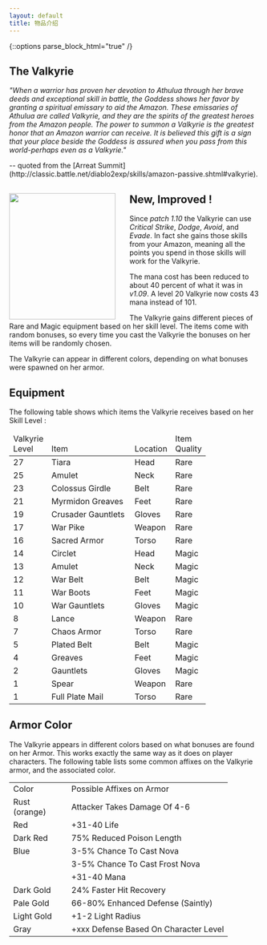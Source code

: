 ```yaml
---
layout: default
title: 物品介绍
---
```


{::options parse_block_html="true" /}

<section>

## The Valkyrie

<cite>
  "When a warrior has proven her devotion to Athulua through her brave deeds and exceptional 
  skill in battle, the Goddess shows her favor by granting a spiritual emissary to aid the Amazon.
  These emissaries of Athulua are called Valkyrie, and they are the spirits of the greatest heroes
  from the Amazon people. The power to summon a Valkyrie is the greatest honor that an Amazon
  warrior can receive. It is believed this gift is a sign that your place beside the Goddess
  is assured when you pass from this world-perhaps even as a Valkyrie."
</cite>
<p>-- quoted from the [Arreat Summit](http://classic.battle.net/diablo2exp/skills/amazon-passive.shtml#valkyrie).</p>
</section>

<section>

<img src="{{ site.baseurl }}/img/valkyrie-1.jpg" width="212" height="252" border="0" align="left" alt="" style="margin-right:2em">

## New, Improved !

Since <em class="v">patch 1.10</em> the Valkyrie can use *Critical Strike*, *Dodge*, *Avoid*, and *Evade*. In fact she gains those
skills from your Amazon, meaning all the points you spend in those skills will work for the Valkyrie.

The mana cost has been reduced to about 40 percent of what it was in <em class="v">v1.09</em>. A level 20 Valkyrie now costs 43 mana instead of 101.

The Valkyrie gains different pieces of <span class="rare">Rare</span> and <span class="magic">Magic</span> equipment based on her skill level.
The items come with random bonuses, so every time you cast the Valkyrie the bonuses on her items will be randomly chosen.

The Valkyrie can appear in different colors, depending on what bonuses were spawned on her armor.

<div class="clear"></div>
</section>


<div class="col col-50 col-left">

## Equipment

The following table shows which items the Valkyrie receives based on her Skill Level :

<table class="tr-Table">
<colgroup>
	<col align="middle">
	<col align="left">
	<col align="left">
	<col align="middle">
</colgroup>
<thead>
<tr class="head">
<TD width="40">Valkyrie<br>Level</TD>
<TD width="150" valign="bottom">Item</TD>
<TD valign="bottom">Location</TD>
<TD width="50">Item<br>Quality</TD>
</tr>
</thead>
<TR>
<TD>27</TD>
<TD>Tiara</TD>
<TD>Head</TD>
<td class="rare">Rare</TD>
</TR>
<TR>
<TD>25</TD>
<TD>Amulet</TD>
<TD>Neck</TD>
<td class="rare">Rare</TD>
</TR>
<TR>
<TD>23</TD>
<TD>Colossus Girdle</TD>
<TD>Belt</TD>
<td class="rare">Rare</TD>
</TR>
<TR>
<TD>21</TD>
<TD>Myrmidon Greaves</TD>
<TD>Feet</TD>
<td class="rare">Rare</TD>
</TR>
<TR>
<TD>19</TD>
<TD>Crusader Gauntlets</TD>
<TD>Gloves</TD>
<td class="rare">Rare</TD>
</TR>
<TR>
<TD>17</TD>
<TD>War Pike</TD>
<TD>Weapon</TD>
<td class="rare">Rare</TD>
</TR>
<TR>
<TD>16</TD>
<TD>Sacred Armor</TD>
<TD>Torso</TD>
<td class="rare">Rare</TD>
</TR>
<TR>
<TD>14</TD>
<TD>Circlet</TD>
<TD>Head</TD>
<td class="magic">Magic</TD>
</TR>
<TR>
<TD>13</TD>
<TD>Amulet</TD>
<TD>Neck</TD>
<td class="magic">Magic</TD>
</TR>
<TR>
<TD>12</TD>
<TD>War Belt</TD>
<TD>Belt</TD>
<td class="magic">Magic</TD>
</TR>
<TR>
<TD>11</TD>
<TD>War Boots</TD>
<TD>Feet</TD>
<td class="magic">Magic</TD>
</TR>
<TR>
<TD>10</TD>
<TD>War Gauntlets</TD>
<TD>Gloves</TD>
<td class="magic">Magic</TD>
</TR>
<TR>
<TD>8</TD>
<TD>Lance</TD>
<TD>Weapon</TD>
<td class="rare">Rare</TD>
</TR>
<TR>
<TD>7</TD>
<TD>Chaos Armor</TD>
<TD>Torso</TD>
<td class="rare">Rare</TD>
</TR>
<TR>
<TD>5</TD>
<TD>Plated Belt</TD>
<TD>Belt</TD>
<td class="magic">Magic</TD>
</TR>
<TR>
<TD>4</TD>
<TD>Greaves</TD>
<TD>Feet</TD>
<td class="magic">Magic</TD>
</TR>
<TR>
<TD>2</TD>
<TD>Gauntlets</TD>
<TD>Gloves</TD>
<td class="magic">Magic</TD>
</TR>
<TR>
<TD>1</TD>
<TD>Spear</TD>
<TD>Weapon</TD>
<td class="rare">Rare</TD>
</TR>
<TR>
<TD>1</TD>
<TD>Full Plate Mail</TD>
<TD>Torso</TD>
<td class="rare">Rare</TD>
</TR>
</TABLE>

</div>

<div class="col col-50">

## Armor Color

The Valkyrie appears in different colors based on what bonuses are found on her Armor.
This works exactly the same way as it does on player characters. The following table
lists some common affixes on the Valkyrie armor, and the associated color.

<table class="tr-Table">
<TR class="head">
<TD width="100">Color</TD>
<TD>Possible Affixes on Armor</TD>
</TR>
<TR>
<TD>Rust (orange)</TD>
<TD>Attacker Takes Damage Of 4-6</TD>
</TR>
<TR>
<TD>Red</TD>
<TD>+31-40 Life</TD>
</TR>
<TR>
<TD>Dark Red</TD>
<TD>75% Reduced Poison Length</TD>
</TR>
<TR>
<TD>Blue</TD>
<TD>3-5% Chance To Cast Nova</TD>
</TR>
<TR>
<TD>&nbsp;</TD>
<TD>3-5% Chance To Cast Frost Nova</TD>
</TR>
<TR>
<TD>&nbsp;</TD>
<TD>+31-40 Mana</TD>
</TR>
<TR>
<TD>Dark Gold</TD>
<TD>24% Faster Hit Recovery</TD>
</TR>
<TR>
<TD>Pale Gold</TD>
<TD>66-80% Enhanced Defense (Saintly)</TD>
</TR>
<TR>
<TD>Light Gold</TD>
<TD>+1-2 Light Radius</TD>
</TR>
<TR>
<TD>Gray</TD>
<TD>+xxx Defense Based On Character Level</TD>
</TR>
</TABLE>

</div>

